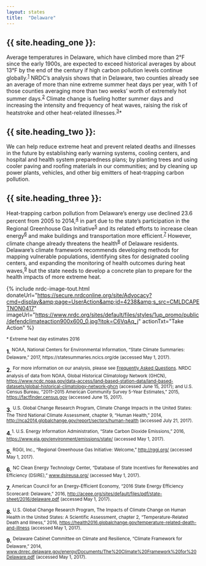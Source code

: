 ```yaml
---
layout: states
title:  "Delaware"
---
```

## {{ site.heading_one }}:
Average temperatures in Delaware, which have climbed more than 2°F since the early 1900s, are expected to exceed historical averages by about 13°F by the end of the century if high carbon pollution levels continue globally.<sup>[1](#f1)</sup> NRDC’s analysis shows that in Delaware, two counties already see an average of more than nine extreme summer heat days per year, with 1 of those counties averaging more than two weeks’ worth of extremely hot summer days.<sup>[2](#f2)</sup> Climate change is fueling hotter summer days and increasing the intensity and frequency of heat waves, raising the risk of heatstroke and other heat-related illnesses.<sup>[3](#f3)</sup>*

## {{ site.heading_two }}:
We can help reduce extreme heat and prevent related deaths and illnesses in the future by establishing early warning systems, cooling centers, and hospital and health system preparedness plans; by planting trees and using cooler paving and roofing materials in our communities; and by cleaning up power plants, vehicles, and other big emitters of heat-trapping carbon pollution.

## {{ site.heading_three }}:
Heat-trapping carbon pollution from Delaware’s energy use declined 23.6 percent from 2005 to 2014,<sup>[4](#f4)</sup> in part due to the state’s participation in the Regional Greenhouse Gas Initiative<sup>[5](#f5)</sup> and its related efforts to increase clean energy<sup>[6](#f6)</sup> and make buildings and transportation more efficient.<sup>[7](#f7)</sup> However, climate change already threatens the health<sup>[8](#f8)</sup> of Delaware residents. Delaware’s climate framework recommends developing methods for mapping vulnerable populations, identifying sites for designated cooling centers, and expanding the monitoring of health outcomes during heat waves,<sup>[9](#f9)</sup> but the state needs to develop a concrete plan to prepare for the health impacts of more extreme heat.


{% include nrdc-image-tout.html donateUrl="https://secure.nrdconline.org/site/Advocacy?cmd=display&amp;page=UserAction&amp;id=4238&amp;s_src=CMLDCAPETNON0417"
imageUrl="https://www.nrdc.org/sites/default/files/styles/1up_promo/public/defendclimateaction900x600_0.jpg?itok=C6VqAq_j"
actionTxt="Take Action"
 %}


<sup>* Extreme heat day estimates 2016</sup>

<footer>
<b id="f1">1.</b><sup>	NOAA, National Centers for Environmental Information, “State Climate Summaries: Delaware,” 2017, https://statesummaries.ncics.org/de (accessed May 1, 2017). </sup>

<b id="f2">2.</b><sup> For more information on our analysis, please see <a href="https://www.nrdc.org/resources/climate-change-and-health-extreme-heat-faqs">Frequently Asked Questions</a>. NRDC analysis of data from NOAA, Global Historical Climatology Network (GHCN), https://www.ncdc.noaa.gov/data-access/land-based-station-data/land-based-datasets/global-historical-climatology-network-ghcn (accessed June 15, 2017); and U.S. Census Bureau, “2011–2015 American Community Survey 5-Year Estimates,” 2015, https://factfinder.census.gov (accessed June 15, 2017). 
</sup>

<b id="f3">3.</b><sup>	U.S. Global Change Research Program, Climate Change Impacts in the United States: The Third National Climate Assessment, chapter 9, “Human Health,” 2014, http://nca2014.globalchange.gov/report/sectors/human-health (accessed July 21, 2017). </sup>

<b id="f4">4.</b><sup>1.	U.S. Energy Information Administration, “State Carbon Dioxide Emissions,” 2016, https://www.eia.gov/environment/emissions/state/ (accessed May 1, 2017). </sup>

<b id="f5">5.</b><sup>	RGGI, Inc., “Regional Greenhouse Gas Initiative: Welcome,” http://rggi.org/ (accessed May 1, 2017). </sup>


<b id="f6">6.</b><sup>	NC Clean Energy Technology Center, “Database of State Incentives for Renewables and Efficiency (DSIRE),” www.dsireusa.org/ (accessed May 1, 2017). 
</sup>


<b id="f7">7.</b><sup>	American Council for an Energy-Efficient Economy, “2016 State Energy Efficiency Scorecard: Delaware,” 2016, http://aceee.org/sites/default/files/pdf/state-sheet/2016/delaware.pdf (accessed May 1, 2017). 
</sup>


<b id="f8">8.</b><sup>	U.S. Global Change Research Program, The Impacts of Climate Change on Human Health in the United States: A Scientific Assessment, chapter 2, “Temperature-Related Death and Illness,” 2016, https://health2016.globalchange.gov/temperature-related-death-and-illness (accessed May 1, 2017). 
</sup>


<b id="f9">9.</b><sup>	Delaware Cabinet Committee on Climate and Resilience, “Climate Framework for Delaware,” 2014, www.dnrec.delaware.gov/energy/Documents/The%20Climate%20Framework%20for%20Delaware.pdf (accessed May 1, 2017).
</sup>



</footer>
